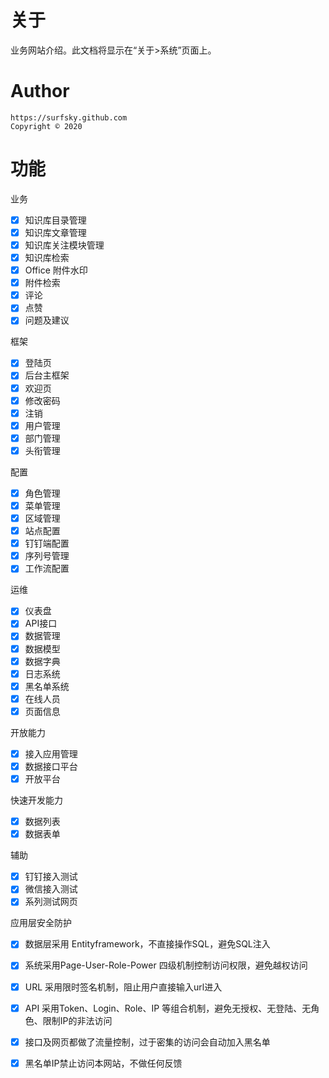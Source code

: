 # 关于

业务网站介绍。此文档将显示在“关于>系统”页面上。


# Author

    https://surfsky.github.com
    Copyright © 2020


# 功能

业务

- [x] 知识库目录管理
- [x] 知识库文章管理
- [x] 知识库关注模块管理
- [x] 知识库检索
- [x] Office 附件水印
- [x] 附件检索
- [x] 评论
- [x] 点赞
- [x] 问题及建议

框架

- [x] 登陆页
- [x] 后台主框架
- [x] 欢迎页
- [x] 修改密码
- [x] 注销
- [x] 用户管理
- [x] 部门管理
- [x] 头衔管理

配置

- [x] 角色管理
- [x] 菜单管理
- [x] 区域管理
- [x] 站点配置
- [x] 钉钉端配置
- [x] 序列号管理
- [x] 工作流配置

运维

- [x] 仪表盘
- [x] API接口
- [x] 数据管理
- [x] 数据模型
- [x] 数据字典
- [x] 日志系统
- [x] 黑名单系统
- [x] 在线人员
- [x] 页面信息

开放能力

- [x] 接入应用管理
- [x] 数据接口平台
- [x] 开放平台

快速开发能力

- [x] 数据列表
- [x] 数据表单

辅助

- [x] 钉钉接入测试
- [x] 微信接入测试
- [x] 系列测试网页

应用层安全防护

- [x] 数据层采用 Entityframework，不直接操作SQL，避免SQL注入
- [x] 系统采用Page-User-Role-Power 四级机制控制访问权限，避免越权访问
- [x] URL 采用限时签名机制，阻止用户直接输入url进入
- [x] API 采用Token、Login、Role、IP 等组合机制，避免无授权、无登陆、无角色、限制IP的非法访问
- [x] 接口及网页都做了流量控制，过于密集的访问会自动加入黑名单
- [x] 黑名单IP禁止访问本网站，不做任何反馈


